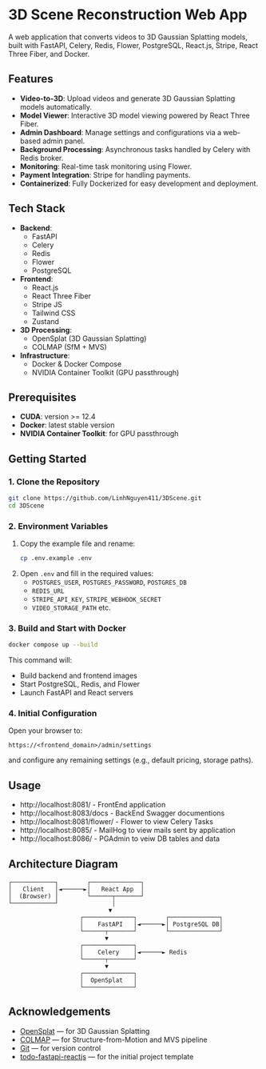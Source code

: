 # 3D Scene Reconstruction Web App

A web application that converts videos to 3D Gaussian Splatting models, built with FastAPI, Celery, Redis, Flower, PostgreSQL, React.js, Stripe, React Three Fiber, and Docker.

## Features

- **Video-to-3D**: Upload videos and generate 3D Gaussian Splatting models automatically.
- **Model Viewer**: Interactive 3D model viewing powered by React Three Fiber.
- **Admin Dashboard**: Manage settings and configurations via a web-based admin panel.
- **Background Processing**: Asynchronous tasks handled by Celery with Redis broker.
- **Monitoring**: Real-time task monitoring using Flower.
- **Payment Integration**: Stripe for handling payments.
- **Containerized**: Fully Dockerized for easy development and deployment.

## Tech Stack

- **Backend**:
  - FastAPI
  - Celery
  - Redis
  - Flower
  - PostgreSQL
- **Frontend**:
  - React.js
  - React Three Fiber
  - Stripe JS
  - Tailwind CSS
  - Zustand
- **3D Processing**:
  - OpenSplat (3D Gaussian Splatting)
  - COLMAP (SfM + MVS)
- **Infrastructure**:
  - Docker & Docker Compose
  - NVIDIA Container Toolkit (GPU passthrough)

## Prerequisites

- **CUDA**: version >= 12.4
- **Docker**: latest stable version
- **NVIDIA Container Toolkit**: for GPU passthrough

## Getting Started

### 1. Clone the Repository

```bash
git clone https://github.com/LinhNguyen411/3DScene.git
cd 3DScene
```

### 2. Environment Variables

1. Copy the example file and rename:
   ```bash
   cp .env.example .env
   ```
2. Open `.env` and fill in the required values:
   - `POSTGRES_USER`, `POSTGRES_PASSWORD`, `POSTGRES_DB`
   - `REDIS_URL`
   - `STRIPE_API_KEY`, `STRIPE_WEBHOOK_SECRET`
   - `VIDEO_STORAGE_PATH` etc.

### 3. Build and Start with Docker

```bash
docker compose up --build
```

This command will:

- Build backend and frontend images
- Start PostgreSQL, Redis, and Flower
- Launch FastAPI and React servers

### 4. Initial Configuration

Open your browser to:

```
https://<frontend_domain>/admin/settings
```

and configure any remaining settings (e.g., default pricing, storage paths).

## Usage

- http://localhost:8081/ - FrontEnd application
- http://localhost:8083/docs - BackEnd Swagger documentions
- http://localhost:8081/flower/ - Flower to view Celery Tasks
- http://localhost:8085/ - MailHog to view mails sent by application
- http://localhost:8086/ - PGAdmin to veiw DB tables and data

## Architecture Diagram

```
┌────────────┐        ┌──────────────┐
│   Client   │◄──────►│   React App  │
│  (Browser) │        └──────┬───────┘  
└────────────┘               │    
                            ▼                      
                    ┌──────────────┐        ┌──────────────┐
                    │    FastAPI   │◄──────►│ PostgreSQL DB│
                    └──────┬───────┘        └──────────────┘
                           ▼
                    ┌──────────────┐
                    │    Celery    │◄──────► Redis
                    └──────┬───────┘
                           ▼
                    ┌──────────────┐
                    │  OpenSplat   │
                    └──────────────┘
```


## Acknowledgements

- [OpenSplat](https://github.com/pierotofy/opensplat) — for 3D Gaussian Splatting
- [COLMAP](https://colmap.github.io/) — for Structure-from-Motion and MVS pipeline
- [Git](https://git-scm.com/) — for version control
- [todo-fastapi-reactjs](https://gitlab.com/FedorGN/todo-fastapi-reactjs) — for the initial project template
